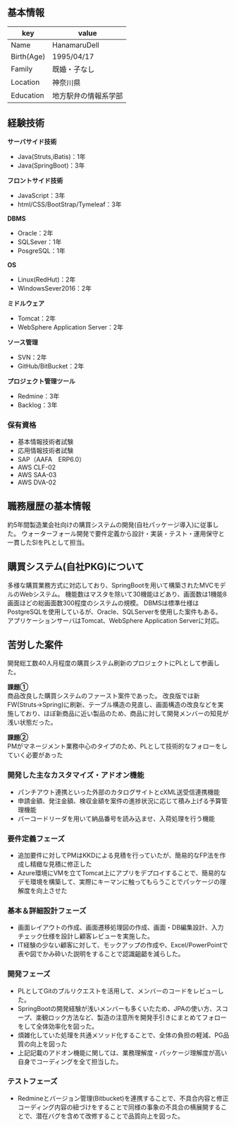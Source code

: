## 基本情報

|key|value|
|----|----|
|Name|HanamaruDell|
|Birth(Age)|1995/04/17|
|Family|既婚・子なし|
|Location|神奈川県|
|Education|地方駅弁の情報系学部|

## 経験技術
**サーバサイド技術**
* Java(Struts,iBatis)：1年
* Java(SpringBoot)：3年

**フロントサイド技術**
* JavaScript：3年
* html/CSS/BootStrap/Tymeleaf：3年

**DBMS**
* Oracle：2年
* SQLSever：1年
* PosgreSQL：1年

**OS**
* Linux(RedHut)：2年
* WindowsSever2016：2年

**ミドルウェア**
* Tomcat：2年
* WebSphere Application Server：2年

**ソース管理**
* SVN：2年
* GitHub/BitBucket：2年

**プロジェクト管理ツール**
* Redmine：3年
* Backlog：3年

### 保有資格
* 基本情報技術者試験
* 応用情報技術者試験
* SAP（AAFA　ERP6.0）
* AWS CLF-02
* AWS SAA-03
* AWS DVA-02

## 職務履歴の基本情報
約5年間製造業会社向けの購買システムの開発(自社パッケージ導入)に従事した。
ウォーターフォール開発で要件定義から設計・実装・テスト・運用保守と一貫したSIをPLとして担当。

## 購買システム(自社PKG)について
多様な購買業務方式に対応しており、SpringBootを用いて構築されたMVCモデルのWebシステム。
機能数はマスタを除いて30機能ほどあり、画面数は1機能8画面ほどの総画面数300程度のシステムの規模。
DBMSは標準仕様はPostgreSQLを使用しているが、Oracle、SQLServerを使用した案件もある。
アプリケーションサーバはTomcat、WebSphere Application Serverに対応。

## 苦労した案件
開発総工数40人月程度の購買システム刷新のプロジェクトにPLとして参画した。

**課題①**  
商品改良した購買システムのファースト案件であった。
改良版では新FW(Struts→Spring)に刷新、テーブル構造の見直し、画面構造の改良などを実施しており、ほぼ新商品に近い製品のため、商品に対して開発メンバーの知見が浅い状態だった。

**課題②**  
PMがマネージメント業務中心のタイプのため、PLとして技術的なフォローをしていく必要があった

### 開発した主なカスタマイズ・アドオン機能
* パンチアウト連携といった外部のカタログサイトとcXML送受信連携機能
* 申請金額、発注金額、検収金額を案件の進捗状況に応じて積み上げる予算管理機能
* バーコードリーダを用いて納品番号を読み込ませ、入荷処理を行う機能

### 要件定義フェーズ
* 追加要件に対してPMはKKDによる見積を行っていたが、簡易的なFP法を作成し精緻な見積に修正した
* Azure環境にVMを立てTomcat上にアプリをデプロイすることで、簡易的なデモ環境を構築して、実際にキーマンに触ってもらうことでパッケージの理解度を向上させた

### 基本＆詳細設計フェーズ
* 画面レイアウトの作成、画面遷移処理図の作成、画面・DB編集設計、入力チェック仕様を設計し顧客レビューを実施した。
* IT経験の少ない顧客に対して、モックアップの作成や、Excel/PowerPointで表や図でかみ砕いた説明をすることで認識齟齬を減らした。

### 開発フェーズ
* PLとしてGitのプルリクエストを活用して、メンバーのコードをレビューした。
* SpringBootの開発経験が浅いメンバーも多くいたため、JPAの使い方、スコープ、楽観ロック方法など、製造の注意所を開発手引きにまとめてフォローをして全体効率化を図った。
* 煩雑化していた処理を共通メソッド化することで、全体の負担の軽減、PG品質の向上を図った
* 上記記載のアドオン機能に関しては、業務理解度・パッケージ理解度が高い自身でコーディングを全て担当した。

### テストフェーズ
* Redmineとバージョン管理(Bitbucket)を連携することで、不具合内容と修正コーディング内容の紐づけをすることで同様の事象の不具合の横展開することで、潜在バグを含めて改修することで品質向上を図った。

